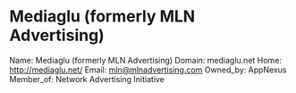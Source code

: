 
# Mediaglu (formerly MLN Advertising)

Name: Mediaglu (formerly MLN Advertising)
Domain: mediaglu.net
Home: http://mediaglu.net/
Email: mln@mlnadvertising.com
Owned_by: AppNexus
Member_of: Network Advertising Initiative
